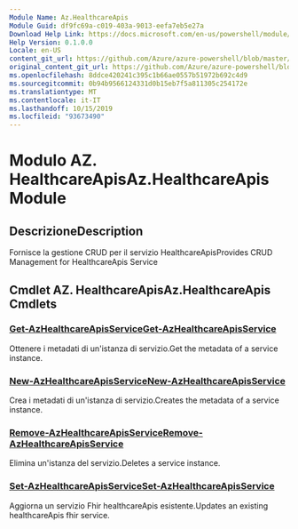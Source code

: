 ```yaml
---
Module Name: Az.HealthcareApis
Module Guid: df9fc69a-c019-403a-9013-eefa7eb5e27a
Download Help Link: https://docs.microsoft.com/en-us/powershell/module/az.healthcareapis
Help Version: 0.1.0.0
Locale: en-US
content_git_url: https://github.com/Azure/azure-powershell/blob/master/src/HealthcareApis/HealthcareApis/help/Az.HealthcareApis.md
original_content_git_url: https://github.com/Azure/azure-powershell/blob/master/src/HealthcareApis/HealthcareApis/help/Az.HealthcareApis.md
ms.openlocfilehash: 8ddce420241c395c1b66ae0557b51972b692c4d9
ms.sourcegitcommit: 0b94b9566124331d0b15eb7f5a811305c254172e
ms.translationtype: MT
ms.contentlocale: it-IT
ms.lasthandoff: 10/15/2019
ms.locfileid: "93673490"
---
```

# <span data-ttu-id="e8a4d-101">Modulo AZ. HealthcareApis</span><span class="sxs-lookup"><span data-stu-id="e8a4d-101">Az.HealthcareApis Module</span></span>
## <span data-ttu-id="e8a4d-102">Descrizione</span><span class="sxs-lookup"><span data-stu-id="e8a4d-102">Description</span></span>
<span data-ttu-id="e8a4d-103">Fornisce la gestione CRUD per il servizio HealthcareApis</span><span class="sxs-lookup"><span data-stu-id="e8a4d-103">Provides CRUD Management for HealthcareApis Service</span></span>

## <span data-ttu-id="e8a4d-104">Cmdlet AZ. HealthcareApis</span><span class="sxs-lookup"><span data-stu-id="e8a4d-104">Az.HealthcareApis Cmdlets</span></span>
### [<span data-ttu-id="e8a4d-105">Get-AzHealthcareApisService</span><span class="sxs-lookup"><span data-stu-id="e8a4d-105">Get-AzHealthcareApisService</span></span>](Get-AzHealthcareApisService.md)
<span data-ttu-id="e8a4d-106">Ottenere i metadati di un'istanza di servizio.</span><span class="sxs-lookup"><span data-stu-id="e8a4d-106">Get the metadata of a service instance.</span></span>

### [<span data-ttu-id="e8a4d-107">New-AzHealthcareApisService</span><span class="sxs-lookup"><span data-stu-id="e8a4d-107">New-AzHealthcareApisService</span></span>](New-AzHealthcareApisService.md)
<span data-ttu-id="e8a4d-108">Crea i metadati di un'istanza di servizio.</span><span class="sxs-lookup"><span data-stu-id="e8a4d-108">Creates the metadata of a service instance.</span></span>

### [<span data-ttu-id="e8a4d-109">Remove-AzHealthcareApisService</span><span class="sxs-lookup"><span data-stu-id="e8a4d-109">Remove-AzHealthcareApisService</span></span>](Remove-AzHealthcareApisService.md)
<span data-ttu-id="e8a4d-110">Elimina un'istanza del servizio.</span><span class="sxs-lookup"><span data-stu-id="e8a4d-110">Deletes a service instance.</span></span>

### [<span data-ttu-id="e8a4d-111">Set-AzHealthcareApisService</span><span class="sxs-lookup"><span data-stu-id="e8a4d-111">Set-AzHealthcareApisService</span></span>](Set-AzHealthcareApisService.md)
<span data-ttu-id="e8a4d-112">Aggiorna un servizio Fhir healthcareApis esistente.</span><span class="sxs-lookup"><span data-stu-id="e8a4d-112">Updates an existing healthcareApis fhir service.</span></span>

